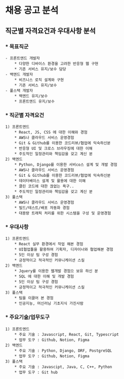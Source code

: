 # 채용 공고 분석

## 직군별 자격요건과 우대사항 분석

### * 목표직군
    - 프론트엔드 개발자
        * 다양한 디바이스 환경을 고려한 반응형 웹 구현
        * 기존 서비스 유지/보수 담당
    - 백엔드 개발자
        * 비즈니스 로직 설계와 구현
        * 기존 서비스 유지/보수
    - 풀스택 개발자
        * 백엔드 유지/보수
        * 프론트엔드 유지/보수
    






### * 직군별 자격요건
    1) 프론트엔드
        * React, JS, CSS 에 대한 이해와 경험
        * AWS나 클라우드 서비스 운영경험
        * Git & Github를 이용한 코드리뷰/협업에 익숙하신분
        * 반응형 UI 및 크로스 브라우징에 대한 이해
        * 주도적인 일정관리와 책임감을 갖고 계신 분
    2) 백엔드
        * Python, Django를 이용한 서비co스 설계 및 개발 경험
        * AWS나 클라우드 서비스 운영경험
        * Git & Github를 이용한 코드리뷰/협업에 익숙하신분
        * 데이터베이스 설계 및 활용에 대한 이해
        * 클린 코드에 대한 끊없는 욕구..
        * 주도적인 일정관리와 책임감을 갖고 계신 분
    3) 풀스택
        * AWS나 클라우드 서비스 운영경험
        * 빌드/테스트/배포 자동화 경험
        * 대용량 트래픽 처리를 위한 시스템을 구성 및 운영경험





### * 우대사항
    1) 프론트엔드
        * React 실무 환경에서 작업 해본 경험
        * UI협업툴을 활용하여 기획자, 디자이너와 협업해본 경험
        * 5인 이상 팀 구성 경험
        * 긍정적이고 적극적인 커뮤니케이션 스킬
    2) 백엔드
        * Jquery를 이용한 웹개발 경험으 보유 하신 분
        * SQL 에 대한 이해 및 개발 경험
        * 5인 이상 팀 구성 경험
        * 긍정적이고 적극적인 커뮤니케이션 스킬
    3) 풀스택
        * 팀을 이끌어 본 경험
        * 인공지능, 머신러닝 기초지식 가진사람




 ### * 주요기술/업무도구
    1) 프론트엔드
        * 주요 기술 : Javascript, React, Git, Typescript
        * 업무 도구 : Github, Notion, Figma
    2) 백엔드
        * 주요 기술 : Python, Django, DRF, PostgreSQL
        * 업무 도구 : Github, Notion, Figma
    3) 풀스택
        * 주요 기술 : Javascipt, Java, C, C++, Python
        * 업무 도구 : Git hub